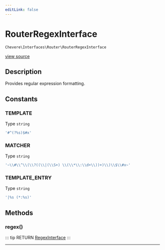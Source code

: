 ```yaml
---
editLink: false
---
```


# RouterRegexInterface

`Chevere\Interfaces\Router\RouterRegexInterface`

[view source](https://github.com/chevere/chevere/blob/master/interfaces/Router/RouterRegexInterface.php)

## Description

Provides regular expression formatting.

## Constants

### TEMPLATE

Type `string`

```php
'#^(?%s)$#x'
```

### MATCHER

Type `string`

```php
'~\\#\\^\\(\\?((\\|(\\S+) \\(\\*\\:\\d+\\))+)\\)\\$\\#x~'
```

### TEMPLATE_ENTRY

Type `string`

```php
'|%s (*:%s)'
```

## Methods

### regex()

::: tip RETURN
[RegexInterface](../Regex/RegexInterface.md)
:::

---
